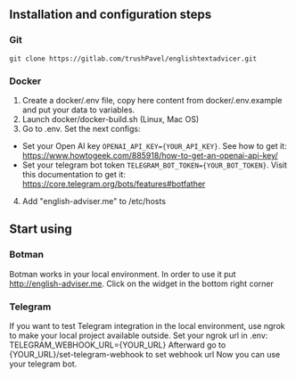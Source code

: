 ## Installation and configuration steps
### Git
``git clone https://gitlab.com/trushPavel/englishtextadvicer.git``
### Docker
1. Create a docker/.env file, copy here content from docker/.env.example and put your data to variables.
2. Launch docker/docker-build.sh (Linux, Mac OS)
3. Go to .env. Set the next configs:
- Set your Open AI key ``OPENAI_API_KEY={YOUR_API_KEY}``. See how to get it: https://www.howtogeek.com/885918/how-to-get-an-openai-api-key/
- Set your telegram bot token ``TELEGRAM_BOT_TOKEN={YOUR_BOT_TOKEN}``. Visit this documentation to get it: https://core.telegram.org/bots/features#botfather
4. Add "english-adviser.me" to /etc/hosts

## Start using
### Botman
Botman works in your local environment. In order to use it put http://english-adviser.me.
Click on the widget in the bottom right corner 

### Telegram
If you want to test Telegram integration in the local environment, use ngrok to make your local project available outside. 
Set your ngrok url in .env: TELEGRAM_WEBHOOK_URL={YOUR_URL}
Afterward go to {YOUR_URL}/set-telegram-webhook to set webhook url
Now you can use your telegram bot.



